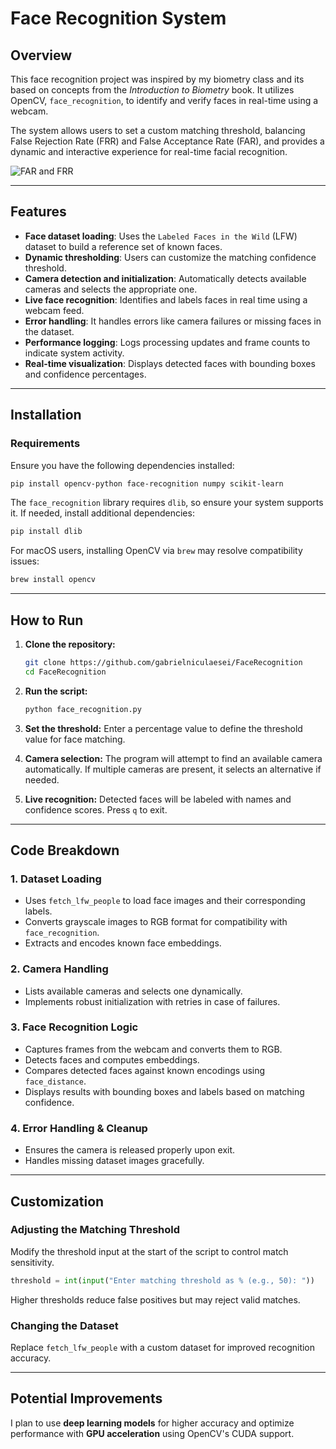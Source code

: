 # Face Recognition System

## Overview
This face recognition project was inspired by my biometry class and its based on concepts from the *Introduction to Biometry* book. It utilizes OpenCV, `face_recognition`, to identify and verify faces in real-time using a webcam.

The system allows users to set a custom matching threshold, balancing False Rejection Rate (FRR) and False Acceptance Rate (FAR), and provides a dynamic and interactive experience for real-time facial recognition.

![FAR and FRR]([https://www.researchgate.net/profile/Azeddine-Benlamoudi/publication/325217988/figure/fig3/AS:690595060264962@1541662101490/False-rejection-rate-and-false-acceptance-rate-of-a-biometric-verification-system.ppm](https://octatco.com/images/blog/25.jpg))

---

## Features
- **Face dataset loading**: Uses the `Labeled Faces in the Wild` (LFW) dataset to build a reference set of known faces.
- **Dynamic thresholding**: Users can customize the matching confidence threshold.
- **Camera detection and initialization**: Automatically detects available cameras and selects the appropriate one.
- **Live face recognition**: Identifies and labels faces in real time using a webcam feed.
- **Error handling**: It handles errors like camera failures or missing faces in the dataset.
- **Performance logging**: Logs processing updates and frame counts to indicate system activity.
- **Real-time visualization**: Displays detected faces with bounding boxes and confidence percentages.

---

## Installation
### Requirements
Ensure you have the following dependencies installed:

```bash
pip install opencv-python face-recognition numpy scikit-learn
```

The `face_recognition` library requires `dlib`, so ensure your system supports it. If needed, install additional dependencies:

```bash
pip install dlib
```

For macOS users, installing OpenCV via `brew` may resolve compatibility issues:

```bash
brew install opencv
```

---

## How to Run
1. **Clone the repository:**
   ```bash
   git clone https://github.com/gabrielniculaesei/FaceRecognition
   cd FaceRecognition
   ```

2. **Run the script:**
   ```bash
   python face_recognition.py
   ```

3. **Set the threshold:** Enter a percentage value to define the threshold value for face matching.

4. **Camera selection:** The program will attempt to find an available camera automatically. If multiple cameras are present, it selects an alternative if needed.

5. **Live recognition:** Detected faces will be labeled with names and confidence scores. Press `q` to exit.

---

## Code Breakdown
### 1. **Dataset Loading**
- Uses `fetch_lfw_people` to load face images and their corresponding labels.
- Converts grayscale images to RGB format for compatibility with `face_recognition`.
- Extracts and encodes known face embeddings.

### 2. **Camera Handling**
- Lists available cameras and selects one dynamically.
- Implements robust initialization with retries in case of failures.

### 3. **Face Recognition Logic**
- Captures frames from the webcam and converts them to RGB.
- Detects faces and computes embeddings.
- Compares detected faces against known encodings using `face_distance`.
- Displays results with bounding boxes and labels based on matching confidence.

### 4. **Error Handling & Cleanup**
- Ensures the camera is released properly upon exit.
- Handles missing dataset images gracefully.

---

## Customization
### Adjusting the Matching Threshold
Modify the threshold input at the start of the script to control match sensitivity.

```python
threshold = int(input("Enter matching threshold as % (e.g., 50): "))
```

Higher thresholds reduce false positives but may reject valid matches.

### Changing the Dataset
Replace `fetch_lfw_people` with a custom dataset for improved recognition accuracy.

---

## Potential Improvements
I plan to use **deep learning models** for higher accuracy and optimize performance with **GPU acceleration** using OpenCV's CUDA support.




